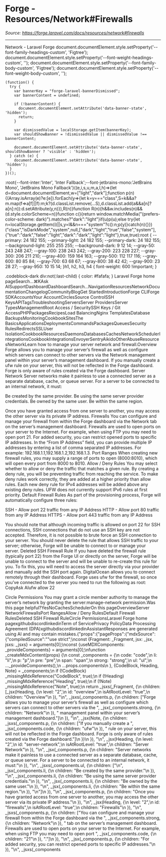 # Forge - Resources/Network#Firewalls

*Source: https://forge.laravel.com/docs/resources/network#firewalls*

---

Network - Laravel Forge
              document.documentElement.style.setProperty('--font-family-headings-custom', 'Figtree');
              document.documentElement.style.setProperty('--font-weight-headings-custom', '');
              document.documentElement.style.setProperty('--font-family-body-custom', 'Figtree');
              document.documentElement.style.setProperty('--font-weight-body-custom', '');
            
    (function() {
      try {
        var bannerKey = "forge-laravel-bannerDismissed";
        var bannerContent = undefined;
        
        if (!bannerContent) {
          document.documentElement.setAttribute('data-banner-state', 'hidden');
          return;
        }
        
        var dismissedValue = localStorage.getItem(bannerKey);
        var shouldShowBanner = !dismissedValue || dismissedValue !== bannerContent;
        
        document.documentElement.setAttribute('data-banner-state', shouldShowBanner ? 'visible' : 'hidden');
      } catch (e) {
        document.documentElement.setAttribute('data-banner-state', 'hidden');
      }
    })();
  :root{--font-inter:'Inter', 'Inter Fallback';--font-jetbrains-mono:'JetBrains Mono', 'JetBrains Mono Fallback'}((e,i,s,u,m,a,l,h)=>{let d=document.documentElement,w=["light","dark"];function p(n){(Array.isArray(e)?e:[e]).forEach(y=>{let k=y==="class",S=k&&a?m.map(f=>a[f]||f):m;k?(d.classList.remove(...S),d.classList.add(a&&a[n]?a[n]:n)):d.setAttribute(y,n)}),R(n)}function R(n){h&&w.includes(n)&&(d.style.colorScheme=n)}function c(){return window.matchMedia("(prefers-color-scheme: dark)").matches?"dark":"light"}if(u)p(u);else try{let n=localStorage.getItem(i)||s,y=l&&n==="system"?c():n;p(y)}catch(n){}})("class","isDarkMode","system",null,["dark","light","true","false","system"],{"true":"dark","false":"light","dark":"dark","light":"light"},true,true):root {
    --primary: 24 182 155;
    --primary-light: 24 182 155;
    --primary-dark: 24 182 155;
    --background-light: 255 255 255;
    --background-dark: 9 12 14;
    --gray-50: 243 248 247;
    --gray-100: 238 243 242;
    --gray-200: 223 228 227;
    --gray-300: 206 211 210;
    --gray-400: 159 164 163;
    --gray-500: 112 117 116;
    --gray-600: 80 85 84;
    --gray-700: 63 68 67;
    --gray-800: 38 42 42;
    --gray-900: 23 28 27;
    --gray-950: 10 15 14;
  }h1, h2, h3, h4 {
    font-weight: 600 !important;
}

.codeblock-dark div:not(:last-child) {
    color: #fafafa;
}
Laravel Forge home pageSearch...⌘KAsk AISupportDashboardDashboardSearch...NavigationResourcesNetworkDocumentationChangelogCommunityBlogGet StartedIntroductionForge CLIForge SDKAccountsYour AccountCirclesSource ControlSSH KeysAPITagsTroubleshootingServersServer ProvidersServer TypesManagementRoot Access / SecuritySSH Keys / Git AccessPHPPackagesRecipesLoad BalancingNginx TemplatesDatabase BackupsMonitoringCookbookSitesThe BasicsApplicationsDeploymentsCommandsPackagesQueuesSecurity RulesRedirectsSSLUser IsolationCookbookResourcesDaemonsDatabasesCachesNetworkSchedulerIntegrationsCookbookIntegrationsEnvoyerSentryAikidoOtherAbuseResourcesNetworkLearn how to manage your server network and firewall.​Overview
Forge allows you to manage your server’s firewall as well as configure which servers can connect to other servers via the Network management panel within your server’s management dashboard.
If you manually create a ufw rule on your server, this will not be reflected in the Forge dashboard. Forge is only aware of rules created via the Forge dashboard.
​Server Network
Server networks make it painless to use a connected server as a separate database, cache, or queue server. For a server to be connected to an internal network, it must:

Be created by the same provider.
Be using the same server provider credentials.
Be owned by the same user.
Be within the same region.

Once you have granted access from one server to another, you may access the other server via its private IP address.
​Firewalls
You can configure and manage your firewall from within the Forge dashboard via the Network tab on the server’s management dashboard. Firewalls are used to open ports on your server to the Internet. For example, when using FTP you may need to open port 21.
For added security, you can restrict opened ports to specific IP addresses.
In the “From IP Address” field, you can provide multiple IP addresses by entering a list of comma separated IP addresses. For example: 192.168.1.1,192.168.1.2,192.168.1.3.
​Port Ranges
When creating new firewall rules, you may supply a range of ports to open (8000:8010), which will open every port from 8000 to 8010.
​Allow / Deny Rules
You may select whether to allow or deny the traffic that matches a given rule. By creating a deny rule, you will be preventing traffic from reaching the service.
To make deny rules work correctly, they are added at a higher priority than allow rules. Each new deny rule for IPv4 addresses will be added above any existing deny rules. UFW does not currently support IPv6 rules at first priority.
​Default Firewall Rules
As part of the provisioning process, Forge will automatically configure three rules:

SSH - Allow port 22 traffic from any IP Address
HTTP - Allow port 80 traffic from any IP Address
HTTPS - Allow port 443 traffic from any IP Address

You should note that although incoming traffic is allowed on port 22 for SSH connections, SSH connections that do not use an SSH key are not accepted. Therefore, it is not possible to brute force an SSH connection to your server. You should never delete the rule that allows SSH traffic to your server; otherwise, Forge will be unable to connect to or manage your server.
​Deleted SSH Firewall Rule
If you have deleted the firewall rule (typically port 22) from the Forge UI or directly on the server, Forge will be unable to connect to the server and will be unable to re-create this rule for you.
To fix this, you will need to access the server directly via your provider and manually add the SSH port again. DigitalOcean allows you to connect remotely through their dashboard.
Forge uses ufw for the firewall, so once you’ve connected to the server you need to run the following as root:
CopyAsk AIufw allow 22

​Circle Permissions
You may grant a circle member authority to manage the server’s network by granting the server:manage-network permission.Was this page helpful?YesNoCachesSchedulerOn this pageOverviewServer NetworkFirewallsPort RangesAllow / Deny RulesDefault Firewall RulesDeleted SSH Firewall RuleCircle PermissionsLaravel Forge home pagexgithubdiscordlinkedinTerm of ServicePrivacy PolicyData Processing Agreement (DPA)xgithubdiscordlinkedinAssistantResponses are generated using AI and may contain mistakes.{"props":{"pageProps":{"mdxSource":{"compiledSource":"\"use strict\";\nconst {Fragment: _Fragment, jsx: _jsx, jsxs: _jsxs} = arguments[0];\nconst {useMDXComponents: _provideComponents} = arguments[0];\nfunction _createMdxContent(props) {\n  const _components = {\n    code: \"code\",\n    li: \"li\",\n    p: \"p\",\n    pre: \"pre\",\n    span: \"span\",\n    strong: \"strong\",\n    ul: \"ul\",\n    ..._provideComponents(),\n    ...props.components\n  }, {CodeBlock, Heading, Note} = _components;\n  if (!CodeBlock) _missingMdxReference(\"CodeBlock\", true);\n  if (!Heading) _missingMdxReference(\"Heading\", true);\n  if (!Note) _missingMdxReference(\"Note\", true);\n  return _jsxs(_Fragment, {\n    children: [_jsx(Heading, {\n      level: \"2\",\n      id: \"overview\",\n      isAtRootLevel: \"true\",\n      children: \"Overview\"\n    }), \"\\n\", _jsxs(_components.p, {\n      children: [\"Forge allows you to manage your server’s firewall as well as configure which servers can connect to other servers via the \", _jsx(_components.strong, {\n        children: \"Network\"\n      }), \" management panel within your server’s management dashboard.\"]\n    }), \"\\n\", _jsx(Note, {\n      children: _jsxs(_components.p, {\n        children: [\"If you manually create a \", _jsx(_components.code, {\n          children: \"ufw\"\n        }), \" rule on your server, this will not be reflected in the Forge dashboard. Forge is only aware of rules created via the Forge dashboard.\"]\n      })\n    }), \"\\n\", _jsx(Heading, {\n      level: \"2\",\n      id: \"server-network\",\n      isAtRootLevel: \"true\",\n      children: \"Server Network\"\n    }), \"\\n\", _jsx(_components.p, {\n      children: \"Server networks make it painless to use a connected server as a separate database, cache, or queue server. For a server to be connected to an internal network, it must:\"\n    }), \"\\n\", _jsxs(_components.ul, {\n      children: [\"\\n\", _jsx(_components.li, {\n        children: \"Be created by the same provider.\"\n      }), \"\\n\", _jsx(_components.li, {\n        children: \"Be using the same server provider credentials.\"\n      }), \"\\n\", _jsx(_components.li, {\n        children: \"Be owned by the same user.\"\n      }), \"\\n\", _jsx(_components.li, {\n        children: \"Be within the same region.\"\n      }), \"\\n\"]\n    }), \"\\n\", _jsx(_components.p, {\n      children: \"Once you have granted access from one server to another, you may access the other server via its private IP address.\"\n    }), \"\\n\", _jsx(Heading, {\n      level: \"2\",\n      id: \"firewalls\",\n      isAtRootLevel: \"true\",\n      children: \"Firewalls\"\n    }), \"\\n\", _jsxs(_components.p, {\n      children: [\"You can configure and manage your firewall from within the Forge dashboard via the \", _jsx(_components.strong, {\n        children: \"Network\"\n      }), \" tab on the server’s management dashboard. Firewalls are used to open ports on your server to the Internet. For example, when using FTP you may need to open port \", _jsx(_components.code, {\n        children: \"21\"\n      }), \".\"]\n    }), \"\\n\", _jsx(_components.p, {\n      children: \"For added security, you can restrict opened ports to specific IP addresses.\"\n    }), \"\\n\", _jsxs(_components